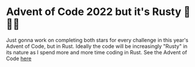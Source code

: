 # Advent of Code 2022 but it's Rusty 🦀🦀🦀

Just gonna work on completing both stars for every challenge in this year's Advent of Code,
     but in Rust. Ideally the code will be increasingly "Rusty" in its nature as I spend more
     and more time coding in Rust.
See the Advent of Code [here](http://www.adventofcode.com)
